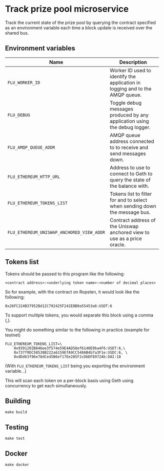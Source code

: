 
# Track prize pool microservice

Track the current state of the prize pool by querying the contract
specified as an environment variable each time a block update is received
over the shared bus.

## Environment variables

|                    Name                   |                                    Description
|-------------------------------------------|------------------------------------------------------------------------------|
| `FLU_WORKER_ID`                           | Worker ID used to identify the application in logging and to the AMQP queue. |
| `FLU_DEBUG`                               | Toggle debug messages produced by any application using the debug logger.    |
| `FLU_AMQP_QUEUE_ADDR`                     | AMQP queue address connected to to receive and send messages down.           |
| `FLU_ETHEREUM_HTTP_URL`                   | Address to use to connect to Geth to query the state of the balance with.    |
| `FLU_ETHEREUM_TOKENS_LIST`                | Tokens list to filter for and to select when sending down the message bus.   |
| `FLU_ETHEREUM_UNISWAP_ANCHORED_VIEW_ADDR` | Contract address of the Uniswap anchored view to use as a price oracle.      |

## Tokens list

Tokens should be passed to this program like the following:

	<contract address>:<underlying token name>:<number of decimal places>

So for example, with the contract on Ropsten, it would look like the
following:

	0x26FC224B37952Bd12C792425F242E0B0a55453a6:USDT:6

To support multiple tokens, you would separate this block using a comma
(,).

You might do something similar to the following in practice (example for testnet)

	FLU_ETHEREUM_TOKENS_LIST=\
		0x9391202B846ee3f574e59E4AD58ef6140E9ba4F6:USDT:6,\
		0x737f9DC58538B222a6159EfA9CC548AB4b7a3F1e:USDC:6, \
		0xdDd63f96e78dCed5B6ef17Ee285F2cDbDF8972Ab:DAI:18

(With `FLU_ETHEREUM_TOKENS_LIST` being you exporting the environment
variable...)

This will scan each token on a per-block basis using Geth using
concurrency to get each simultaneously.

## Building

	make build

## Testing

	make test

## Docker

	make docker
